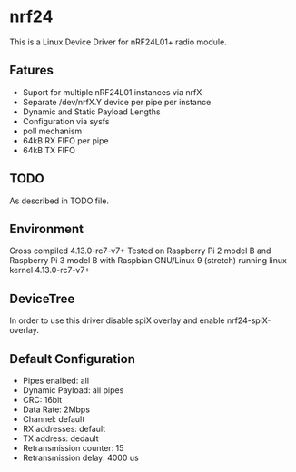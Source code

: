 # nrf24

This is a Linux Device Driver for nRF24L01+ radio module.

## Fatures
* Suport for multiple nRF24L01 instances via nrfX
* Separate /dev/nrfX.Y device per pipe per instance
* Dynamic and Static Payload Lengths
* Configuration via sysfs
* poll mechanism
* 64kB RX FIFO per pipe
* 64kB TX FIFO

## TODO
As described in TODO file.

## Environment
Cross compiled 4.13.0-rc7-v7+
Tested on Raspberry Pi 2 model B and Raspberry Pi 3 model B with Raspbian GNU/Linux 9 (stretch) running linux kernel 4.13.0-rc7-v7+


## DeviceTree
In order to use this driver disable spiX overlay and enable nrf24-spiX-overlay.

## Default Configuration
* Pipes enalbed: all
* Dynamic Payload: all pipes
* CRC: 16bit
* Data Rate: 2Mbps
* Channel: default
* RX addresses: default
* TX address: dedault
* Retransmission counter: 15
* Retransmission delay: 4000 us
